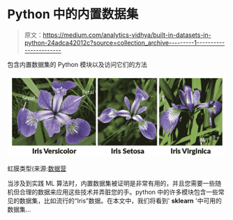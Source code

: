 # Python 中的内置数据集

> 原文：<https://medium.com/analytics-vidhya/built-in-datasets-in-python-24adca42012c?source=collection_archive---------1----------------------->

包含内置数据集的 Python 模块以及访问它们的方法

![](img/9387181036f5f62d70cbb2645ab8853b.png)

虹膜类型(来源:[数据营](https://www.datacamp.com/community/tutorials/machine-learning-in-r)

当涉及到实践 ML 算法时，内置数据集被证明是非常有用的，并且您需要一些随机但合理的数据来应用这些技术并弄脏您的手。python 中的许多模块包含一些常见的数据集，比如流行的“Iris”数据。在本文中，我们将看到' **sklearn** '中可用的数据集…